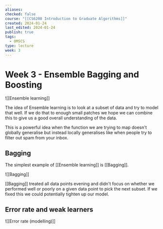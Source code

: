```yaml
---
aliases: 
checked: false
course: "[[CS6200 Introduction to Graduate Algorithms]]"
created: 2024-01-24
last_edited: 2024-01-24
publish: true
tags:
  - OMSCS
type: lecture
week: 3
---
```

# Week 3 - Ensemble Bagging and Boosting

![[Ensemble learning]]

The idea of Ensemble learning is to look at a subset of data and try to model that well. If we do that to enough small patches we hope we can combine this to give us a good overall understanding of the data.

This is a powerful idea when the function we are trying to map doesn't globally generalise but instead locally generalises like when people try to filter out spam from your inbox.

## Bagging

The simplest example of [[Ensemble learning]] is [[Bagging]].

![[Bagging]]

[[Bagging]] treated all data points evening and didn't focus on whether we performed well or poorly on a given data point to pick the next subset. If we fixed this we could potentially tighten up our model.

## Error rate and weak learners

![[Error rate (modelling)]]

